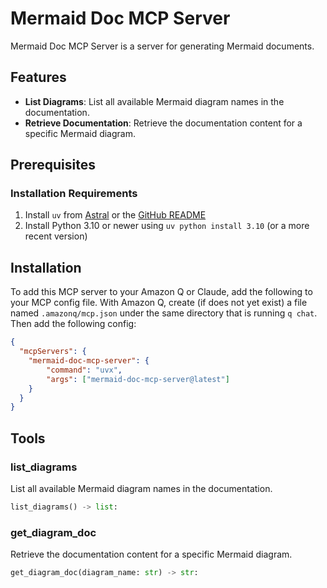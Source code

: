 # Mermaid Doc MCP Server

Mermaid Doc MCP Server is a server for generating Mermaid documents.

## Features

- **List Diagrams**: List all available Mermaid diagram names in the documentation.
- **Retrieve Documentation**: Retrieve the documentation content for a specific Mermaid diagram.


## Prerequisites

### Installation Requirements

1. Install `uv` from [Astral](https://docs.astral.sh/uv/getting-started/installation/) or the [GitHub README](https://github.com/astral-sh/uv#installation)
2. Install Python 3.10 or newer using `uv python install 3.10` (or a more recent version)

## Installation

To add this MCP server to your Amazon Q or Claude, add the following to your MCP config file. With Amazon Q, create (if does not yet exist) a file named `.amazonq/mcp.json` under the same directory that is running `q chat`. Then add the following config:

```json
{
  "mcpServers": {
    "mermaid-doc-mcp-server": {
        "command": "uvx",
        "args": ["mermaid-doc-mcp-server@latest"]
    }
  }
}
```

## Tools

### list_diagrams

List all available Mermaid diagram names in the documentation.

```python
list_diagrams() -> list:
```

### get_diagram_doc

Retrieve the documentation content for a specific Mermaid diagram.

```python
get_diagram_doc(diagram_name: str) -> str:
```
